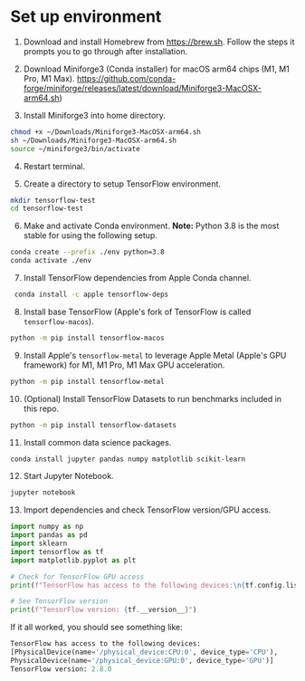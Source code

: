 # Set up environment

1. Download and install Homebrew from <https://brew.sh>. Follow the steps it prompts you to go through after installation.
2. Download Miniforge3 (Conda installer) for macOS arm64 chips (M1, M1 Pro, M1 Max).
  <https://github.com/conda-forge/miniforge/releases/latest/download/Miniforge3-MacOSX-arm64.sh>)

3. Install Miniforge3 into home directory.

```bash
chmod +x ~/Downloads/Miniforge3-MacOSX-arm64.sh
sh ~/Downloads/Miniforge3-MacOSX-arm64.sh
source ~/miniforge3/bin/activate
```

4. Restart terminal.

5. Create a directory to setup TensorFlow environment.

```bash
mkdir tensorflow-test
cd tensorflow-test
```

6. Make and activate Conda environment. **Note:** Python 3.8 is the most stable for using the following setup.

```bash
conda create --prefix ./env python=3.8
conda activate ./env
```

7. Install TensorFlow dependencies from Apple Conda channel.

```bash
 conda install -c apple tensorflow-deps
```

8. Install base TensorFlow (Apple's fork of TensorFlow is called `tensorflow-macos`).

```bash
python -m pip install tensorflow-macos
```

9. Install Apple's `tensorflow-metal` to leverage Apple Metal (Apple's GPU framework) for M1, M1 Pro, M1 Max GPU acceleration.

```bash
python -m pip install tensorflow-metal
```

10. (Optional) Install TensorFlow Datasets to run benchmarks included in this repo.

```bash
python -m pip install tensorflow-datasets
```

11. Install common data science packages.

```bash
conda install jupyter pandas numpy matplotlib scikit-learn
```

12. Start Jupyter Notebook.

```bash
jupyter notebook
```

13. Import dependencies and check TensorFlow version/GPU access.

```python
import numpy as np
import pandas as pd
import sklearn
import tensorflow as tf
import matplotlib.pyplot as plt

# Check for TensorFlow GPU access
print(f"TensorFlow has access to the following devices:\n{tf.config.list_physical_devices()}")

# See TensorFlow version
print(f"TensorFlow version: {tf.__version__}")
```

If it all worked, you should see something like:

```python
TensorFlow has access to the following devices:
[PhysicalDevice(name='/physical_device:CPU:0', device_type='CPU'),
PhysicalDevice(name='/physical_device:GPU:0', device_type='GPU')]
TensorFlow version: 2.8.0
```
